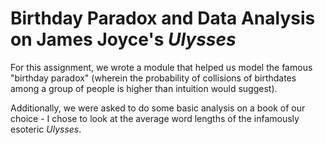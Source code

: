 # Birthday Paradox and Data Analysis on James Joyce's *Ulysses*
For this assignment, we wrote a module that helped us model the famous "birthday paradox" (wherein the probability of collisions of birthdates
among a group of people is higher than intuition would suggest).

Additionally, we were asked to do some basic analysis on a book of our choice - I chose to look at the average word lengths of the 
infamously esoteric *Ulysses*.

